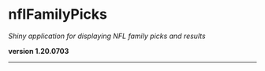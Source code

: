 # nflFamilyPicks

*Shiny application for displaying NFL family picks and results*

**version 1.20.0703**

----------
